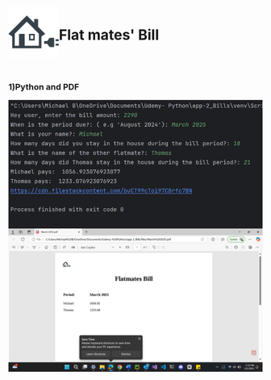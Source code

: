 <img align="left" alt="Python | logo" width="100px" src="https://github.com/Michael9905/Flat-mates-Bill/blob/main/Images/house.png?raw=true" />

<h1>Flat mates' Bill </h1><br><br>

<p><h3>1)Python and PDF</h3>
  <img align="left" alt="Python | logo" width="600px" src="https://github.com/Michael9905/Flat-mates-Bill/blob/main/Images/python-UI.png?raw=true"/>
  <img align="left" alt="Python | logo" width="600px" src="https://github.com/Michael9905/Flat-mates-Bill/blob/main/Images/bill-pdf.png?raw=true"/>
</p>

